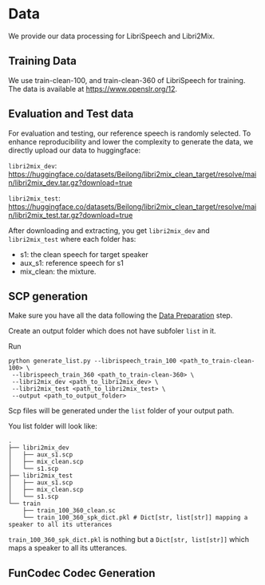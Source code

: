 # Data

We provide our data processing for LibriSpeech and Libri2Mix.

## Training Data

We use train-clean-100, and train-clean-360 of LibriSpeech for training. The data is available at https://www.openslr.org/12.

## Evaluation and Test data

For evaluation and testing, our reference speech is randomly selected. 
To enhance reproducibility and lower the complexity to generate the data, we directly upload
our data to huggingface:

`libri2mix_dev`: https://huggingface.co/datasets/Beilong/libri2mix_clean_target/resolve/main/libri2mix_dev.tar.gz?download=true


`libri2mix_test`: https://huggingface.co/datasets/Beilong/libri2mix_clean_target/resolve/main/libri2mix_test.tar.gz?download=true

After downloading and extracting, you get `libri2mix_dev` and `libri2mix_test` where each 
folder has:
- s1: the clean speech for target speaker
- aux_s1: reference speech for s1
- mix_clean: the mixture. 


## SCP generation

Make sure you have all the data following the [Data Preparation](#data-preparation) step. 

Create an output folder which does not have subfoler `list` in it.

Run
```
python generate_list.py --librispeech_train_100 <path_to_train-clean-100> \
 --librispeech_train_360 <path_to_train-clean-360> \
 --libri2mix_dev <path_to_libri2mix_dev> \
 --libri2mix_test <path_to_libri2mix_test> \
 --output <path_to_output_folder>
```

Scp files will be generated under the `list` folder of your output path.

You list folder will look like:
```
.
├── libri2mix_dev
│   ├── aux_s1.scp 
│   ├── mix_clean.scp
│   └── s1.scp
├── libri2mix_test
│   ├── aux_s1.scp
│   ├── mix_clean.scp
│   └── s1.scp
└── train
    ├── train_100_360_clean.sc
    └── train_100_360_spk_dict.pkl # Dict[str, list[str]] mapping a speaker to all its utterances
```

`train_100_360_spk_dict.pkl` is nothing but a `Dict[str, list[str]]` which maps a 
speaker to all its utterances. 

## FunCodec Codec Generation

